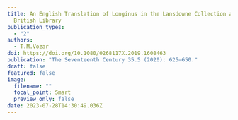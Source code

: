 ```yaml
---
title: An English Translation of Longinus in the Lansdowne Collection at the
  British Library
publication_types:
  - "2"
authors:
  - T.M.Vozar
doi: https://doi.org/10.1080/0268117X.2019.1608463
publication: "The Seventeenth Century 35.5 (2020): 625–650."
draft: false
featured: false
image:
  filename: ""
  focal_point: Smart
  preview_only: false
date: 2023-07-28T14:30:49.036Z
---
```

